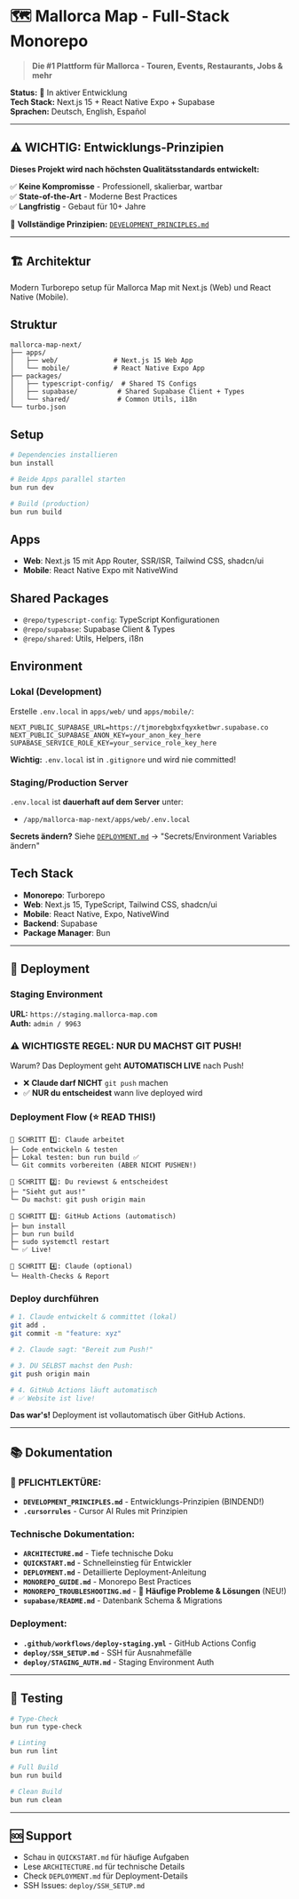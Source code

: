 # 🗺️ Mallorca Map - Full-Stack Monorepo

> **Die #1 Plattform für Mallorca - Touren, Events, Restaurants, Jobs & mehr**

**Status:** 🚧 In aktiver Entwicklung  
**Tech Stack:** Next.js 15 + React Native Expo + Supabase  
**Sprachen:** Deutsch, English, Español

---

## ⚠️ WICHTIG: Entwicklungs-Prinzipien

**Dieses Projekt wird nach höchsten Qualitätsstandards entwickelt:**

✅ **Keine Kompromisse** - Professionell, skalierbar, wartbar  
✅ **State-of-the-Art** - Moderne Best Practices  
✅ **Langfristig** - Gebaut für 10+ Jahre  

📖 **Vollständige Prinzipien:** [`DEVELOPMENT_PRINCIPLES.md`](./DEVELOPMENT_PRINCIPLES.md)

---

## 🏗️ Architektur

Modern Turborepo setup für Mallorca Map mit Next.js (Web) und React Native (Mobile).

## Struktur

```
mallorca-map-next/
├── apps/
│   ├── web/              # Next.js 15 Web App
│   └── mobile/           # React Native Expo App
├── packages/
│   ├── typescript-config/  # Shared TS Configs
│   ├── supabase/          # Shared Supabase Client + Types
│   └── shared/            # Common Utils, i18n
└── turbo.json
```

## Setup

```bash
# Dependencies installieren
bun install

# Beide Apps parallel starten
bun run dev

# Build (production)
bun run build
```

## Apps

- **Web**: Next.js 15 mit App Router, SSR/ISR, Tailwind CSS, shadcn/ui
- **Mobile**: React Native Expo mit NativeWind

## Shared Packages

- `@repo/typescript-config`: TypeScript Konfigurationen
- `@repo/supabase`: Supabase Client & Types
- `@repo/shared`: Utils, Helpers, i18n

## Environment

### Lokal (Development)
Erstelle `.env.local` in `apps/web/` und `apps/mobile/`:

```env
NEXT_PUBLIC_SUPABASE_URL=https://tjmorebgbxfqyxketbwr.supabase.co
NEXT_PUBLIC_SUPABASE_ANON_KEY=your_anon_key_here
SUPABASE_SERVICE_ROLE_KEY=your_service_role_key_here
```

**Wichtig:** `.env.local` ist in `.gitignore` und wird nie committed!

### Staging/Production Server
`.env.local` ist **dauerhaft auf dem Server** unter:
- `/app/mallorca-map-next/apps/web/.env.local`

**Secrets ändern?** Siehe [`DEPLOYMENT.md`](./DEPLOYMENT.md) → "Secrets/Environment Variables ändern"

## Tech Stack

- **Monorepo**: Turborepo
- **Web**: Next.js 15, TypeScript, Tailwind CSS, shadcn/ui
- **Mobile**: React Native, Expo, NativeWind
- **Backend**: Supabase
- **Package Manager**: Bun

---

## 🚀 Deployment

### Staging Environment

**URL:** `https://staging.mallorca-map.com`  
**Auth:** `admin / 9963`

### ⚠️ WICHTIGSTE REGEL: NUR DU MACHST GIT PUSH!

Warum? Das Deployment geht **AUTOMATISCH LIVE** nach Push!
- ❌ **Claude darf NICHT** `git push` machen
- ✅ **NUR du entscheidest** wann live deployed wird

### Deployment Flow (⭐ READ THIS!)

```
📌 SCHRITT 1️⃣: Claude arbeitet
├─ Code entwickeln & testen
├─ Lokal testen: bun run build ✅
└─ Git commits vorbereiten (ABER NICHT PUSHEN!)

📌 SCHRITT 2️⃣: Du reviewst & entscheidest
├─ "Sieht gut aus!"
└─ Du machst: git push origin main

📌 SCHRITT 3️⃣: GitHub Actions (automatisch)
├─ bun install
├─ bun run build
├─ sudo systemctl restart
└─ ✅ Live!

📌 SCHRITT 4️⃣: Claude (optional)
└─ Health-Checks & Report
```

### Deploy durchführen

```bash
# 1. Claude entwickelt & committet (lokal)
git add .
git commit -m "feature: xyz"

# 2. Claude sagt: "Bereit zum Push!"

# 3. DU SELBST machst den Push:
git push origin main

# 4. GitHub Actions läuft automatisch
# ✅ Website ist live!
```

**Das war's!** Deployment ist vollautomatisch über GitHub Actions.

---

## 📚 Dokumentation

### 🔴 **PFLICHTLEKTÜRE:**
- **`DEVELOPMENT_PRINCIPLES.md`** - Entwicklungs-Prinzipien (BINDEND!)
- **`.cursorrules`** - Cursor AI Rules mit Prinzipien

### Technische Dokumentation:
- **`ARCHITECTURE.md`** - Tiefe technische Doku
- **`QUICKSTART.md`** - Schnelleinstieg für Entwickler
- **`DEPLOYMENT.md`** - Detaillierte Deployment-Anleitung
- **`MONOREPO_GUIDE.md`** - Monorepo Best Practices
- **`MONOREPO_TROUBLESHOOTING.md`** - 🔧 **Häufige Probleme & Lösungen** (NEU!)
- **`supabase/README.md`** - Datenbank Schema & Migrations

### Deployment:
- **`.github/workflows/deploy-staging.yml`** - GitHub Actions Config
- **`deploy/SSH_SETUP.md`** - SSH für Ausnahmefälle
- **`deploy/STAGING_AUTH.md`** - Staging Environment Auth

---

## 🧪 Testing

```bash
# Type-Check
bun run type-check

# Linting
bun run lint

# Full Build
bun run build

# Clean Build
bun run clean
```

---

## 🆘 Support

- Schau in `QUICKSTART.md` für häufige Aufgaben
- Lese `ARCHITECTURE.md` für technische Details
- Check `DEPLOYMENT.md` für Deployment-Details
- SSH Issues: `deploy/SSH_SETUP.md`

